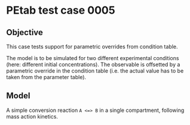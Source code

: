 # PEtab test case 0005

## Objective

This case tests support for parametric overrides from condition table.

The model is to be simulated for two different experimental conditions
(here: different initial concentrations). The observable is offsetted by
a parametric override in the condition table (i.e. the actual value has
to be taken from the parameter table).

## Model

A simple conversion reaction `A <=> B` in a single compartment, following
mass action kinetics.
